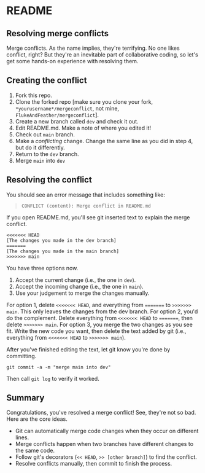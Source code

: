# README

## Resolving merge conflicts

Merge conflicts. As the name implies, they're terrifying. No one likes conflict, right? But they're an inevitable part of collaborative coding, so let's get some hands-on experience with resolving them.

## Creating the conflict

1. Fork this repo.
2. Clone the forked repo [make sure you clone your fork, `*yourusername*/mergeconflict`, not mine, `FlukeAndFeather/mergeconflict`].
3. Create a new branch called `dev` and check it out.
4. Edit README.md. Make a note of where you edited it!
5. Check out `main` branch.
6. Make a *conflicting* change. Change the same line as you did in step 4, but do it differently.
7. Return to the `dev` branch.
8. Merge `main` into `dev`

## Resolving the conflict

You should see an error message that includes something like:

> `CONFLICT (content): Merge conflict in README.md`

If you open README.md, you'll see git inserted text to explain the merge conflict.

```
<<<<<<< HEAD
[The changes you made in the dev branch]
=======
[The changes you made in the main branch]
>>>>>>> main
```

You have three options now.

1. Accept the current change (i.e., the one in `dev`).
2. Accept the incoming change (i.e., the one in `main`).
3. Use your judgement to merge the changes manually.

For option 1, delete `<<<<<<< HEAD`, and everything from `=======` to `>>>>>>> main`. This only leaves the changes from the dev branch.
For option 2, you'd do the complement. Delete everything from `<<<<<<< HEAD` to `=======`, then delete `>>>>>>> main`.
For option 3, you merge the two changes as you see fit. Write the new code you want, then delete the text added by git (i.e., everything from `<<<<<<< HEAD` to `>>>>>>> main`).

After you've finished editing the text, let git know you're done by committing.

`git commit -a -m "merge main into dev"`

Then call `git log` to verify it worked.

## Summary

Congratulations, you've resolved a merge conflict! See, they're not so bad. Here are the core ideas.

* Git can automatically merge code changes when they occur on different lines.
* Merge conflicts happen when two branches have different changes to the same code.
* Follow git's decorators (`<< HEAD`, `>> [other branch]`) to find the conflict.
* Resolve conflicts manually, then commit to finish the process.

